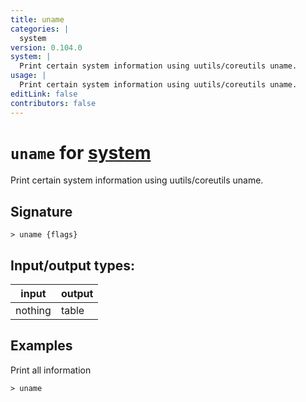 ```yaml
---
title: uname
categories: |
  system
version: 0.104.0
system: |
  Print certain system information using uutils/coreutils uname.
usage: |
  Print certain system information using uutils/coreutils uname.
editLink: false
contributors: false
---
```

<!-- This file is automatically generated. Please edit the command in https://github.com/nushell/nushell instead. -->

# `uname` for [system](/commands/categories/system.md)

<div class='command-title'>Print certain system information using uutils&#x2f;coreutils uname.</div>

## Signature

```> uname {flags} ```


## Input/output types:

| input   | output |
| ------- | ------ |
| nothing | table  |
## Examples

Print all information
```nu
> uname

```
